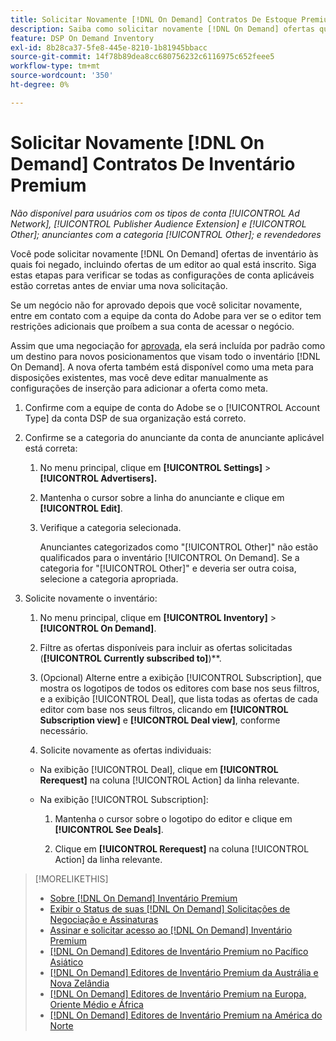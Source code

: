```yaml
---
title: Solicitar Novamente [!DNL On Demand] Contratos De Estoque Premium
description: Saiba como solicitar novamente [!DNL On Demand] ofertas que foram negadas anteriormente.
feature: DSP On Demand Inventory
exl-id: 8b28ca37-5fe8-445e-8210-1b81945bbacc
source-git-commit: 14f78b89dea8cc680756232c6116975c652feee5
workflow-type: tm+mt
source-wordcount: '350'
ht-degree: 0%

---
```


# Solicitar Novamente [!DNL On Demand] Contratos De Inventário Premium

*Não disponível para usuários com os tipos de conta [!UICONTROL Ad Network], [!UICONTROL Publisher Audience Extension] e [!UICONTROL Other]; anunciantes com a categoria [!UICONTROL Other]; e revendedores*

Você pode solicitar novamente [!DNL On Demand] ofertas de inventário às quais foi negado, incluindo ofertas de um editor ao qual está inscrito. Siga estas etapas para verificar se todas as configurações de conta aplicáveis estão corretas antes de enviar uma nova solicitação.

Se um negócio não for aprovado depois que você solicitar novamente, entre em contato com a equipe da conta do Adobe para ver se o editor tem restrições adicionais que proíbem a sua conta de acessar o negócio.

Assim que uma negociação for [aprovada](/help/dsp/inventory/on-demand-inventory-view-status.md), ela será incluída por padrão como um destino para novos posicionamentos que visam todo o inventário [!DNL On Demand]. A nova oferta também está disponível como uma meta para disposições existentes, mas você deve editar manualmente as configurações de inserção para adicionar a oferta como meta.

1. Confirme com a equipe de conta do Adobe se o [!UICONTROL Account Type] da conta DSP de sua organização está correto.

1. Confirme se a categoria do anunciante da conta de anunciante aplicável está correta:

   1. No menu principal, clique em **[!UICONTROL Settings]** > **[!UICONTROL Advertisers].**

   1. Mantenha o cursor sobre a linha do anunciante e clique em **[!UICONTROL Edit]**.

   1. Verifique a categoria selecionada.

      Anunciantes categorizados como &quot;[!UICONTROL Other]&quot; não estão qualificados para o inventário [!UICONTROL On Demand]. Se a categoria for &quot;[!UICONTROL Other]&quot; e deveria ser outra coisa, selecione a categoria apropriada<!-- [category](/help/dsp/admin/advertiser-settings.md) -->.

1. Solicite novamente o inventário:

   1. No menu principal, clique em **[!UICONTROL Inventory]** > **[!UICONTROL On Demand]**.

   1. Filtre as ofertas disponíveis para incluir as ofertas solicitadas (**[!UICONTROL Currently subscribed to]**)**.

   1. (Opcional) Alterne entre a exibição [!UICONTROL Subscription], que mostra os logotipos de todos os editores com base nos seus filtros, e a exibição [!UICONTROL Deal], que lista todas as ofertas de cada editor com base nos seus filtros, clicando em **[!UICONTROL Subscription view]** e **[!UICONTROL Deal view]**, conforme necessário.

   1. Solicite novamente as ofertas individuais:

   * Na exibição [!UICONTROL Deal], clique em **[!UICONTROL Rerequest]** na coluna [!UICONTROL Action] da linha relevante.

   * Na exibição [!UICONTROL Subscription]:

      1. Mantenha o cursor sobre o logotipo do editor e clique em **[!UICONTROL See Deals]**.

      1. Clique em **[!UICONTROL Rerequest]** na coluna [!UICONTROL Action] da linha relevante.

>[!MORELIKETHIS]
>
>* [Sobre [!DNL On Demand] Inventário Premium](on-demand-inventory-about.md)
>* [Exibir o Status de suas [!DNL On Demand] Solicitações de Negociação e Assinaturas](on-demand-inventory-view-status.md)
>* [Assinar e solicitar acesso ao [!DNL On Demand] Inventário Premium](on-demand-inventory-subscribe.md)
>* [[!DNL On Demand] Editores de Inventário Premium no Pacífico Asiático](on-demand-inventory-publishers-apac.md)
>* [[!DNL On Demand] Editores de Inventário Premium da Austrália e Nova Zelândia](on-demand-inventory-publishers-anz.md)
>* [[!DNL On Demand] Editores de Inventário Premium na Europa, Oriente Médio e África](on-demand-inventory-publishers-emea.md)
>* [[!DNL On Demand] Editores de Inventário Premium na América do Norte](on-demand-inventory-publishers-na.md)
